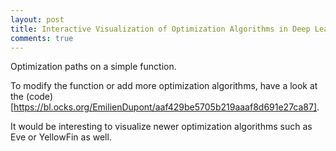 ```yaml
---
layout: post
title: Interactive Visualization of Optimization Algorithms in Deep Learning
comments: true
---
```


Optimization paths on a simple function.


<style>
.sgd {
    stroke: black;
}

.momentum {
    stroke: blue;
}

.rmsprop {
    stroke: red;
}

.adam {
    stroke: green;
}

.SGD {
    fill: black;
}

.Momentum {
    fill: blue;
}

.RMSProp {
    fill: red;
}

.Adam {
    fill: green;
}

circle:hover {
  fill-opacity: .3;
}
</style>
<div id="optim-viz">

<script src="//d3js.org/d3.v3.min.js"></script>
<script>
var width = 720,
    height = 500,
    nx = 72,
    ny = 50,
    rect_width = parseFloat(width)/nx,
    rect_height = parseFloat(height)/ny,
    drawing_time = 30;

var scale_x = d3.scale.linear()
                      .domain([0, width])
                      .range([0, 1]);

var scale_y = d3.scale.linear()
                      .domain([0, height])
                      .range([height/width, 0]);

var lineFunction = d3.svg.line()
                         .x(function(d) { return d.x; })
                         .y(function(d) { return d.y; })
                         .interpolate("linear");

var color_scale = d3.scale.linear()
      .domain([0, 1])
      .range(['white', 'black'])
    //.domain([0, 0.33, .66, 1])
    //.range(["yellow", "orange", "brown", "purple"]);

var svg = d3.select("#optim-viz")
              .append("svg")
              .attr("width", width)
              .attr("height", height);

var function_g = svg.append("g").on("mousedown", mousedown),
    gradient_path_g = svg.append("g"),
    menu_g = svg.append("g");

// Set up the buttons
var draw_bool = {"SGD" : true, "Momentum" : true, "RMSProp" : true, "Adam" : true};

var buttons = ["SGD", "Momentum", "RMSProp", "Adam"];

menu_g.append("rect").attr("x", 0).attr("y", height - 40).attr("width", width).attr("height", 40).attr("fill", "white").attr("opacity", 0.1);

menu_g.selectAll("circle")
        .data(buttons)
        .enter()
        .append("circle")
        .attr("cx", function(d,i) { return width/4 * (i + 0.25);} )
        .attr("cy", height - 20)
        .attr("r", 10)
        .attr("stroke-width", 0.5)
        .attr("stroke", "black")
        .attr("class", function(d) { console.log(d); return d;})
        .attr("fill-opacity", 0.5)
        .attr("stroke-opacity", 1)
        .on("mousedown", button_press);

menu_g.selectAll("text")
        .data(buttons)
        .enter()
        .append("text")
        .attr("x", function(d,i) { return width/4 * (i + 0.25) + 18;} )
        .attr("y", height - 14)
        .text(function(d) { return d; })
        .attr("text-anchor", "start")
        .attr("font-family", "Helvetica Neue")
        .attr("font-size", 15)
        .attr("font-weight", 200)
        .attr("fill", "white")
        .attr("fill-opacity", 1);

function button_press() {
  var type = d3.select(this).attr("class")
  if (draw_bool[type]) {
    d3.select(this).attr("fill-opacity", 0);
    draw_bool[type] = false;
  } else {
    d3.select(this).attr("fill-opacity", 0.5)
    draw_bool[type] = true;
  }
}

// Set up the function and gradients

// Function params
var params_0 = {'a' : 3, 'delta' : .48},
    params_1 = {'a' : 6, 'delta' : .25},
    params_2 = { 'a' : -2, 'a_x' : -80, 'a_y' : -80, 'delta_x': .3, 'delta_y': .3 },
    params_3 = { 'a' : -1.2, 'a_x' : -80, 'a_y' : -80, 'delta_x': .7, 'delta_y': .2 };

function exp_squared(x, y, params) {
    return params.a * Math.exp( params.a_x * Math.pow(x - params.delta_x, 2) + params.a_y * Math.pow(y - params.delta_y, 2));
}

function exp_squared_grad_x(x, y, params) {
    return 2 * params.a_x * (x - params.delta_x) * exp_squared(x, y, params);
}

function exp_squared_grad_y(x, y, params) {
    return 2 * params.a_y * (y - params.delta_y) * exp_squared(x, y, params);
}

function x_squared(x, params) {
    return params.a * Math.pow(x - params.delta, 2);
}

function x_squared_grad(x, params) {
    return params.a * 2 * (x - params.delta);
}

function f(x, y) {
    var parabolas = x_squared(x, params_0) + x_squared(y, params_1)
        bells = exp_squared(x,y,params_2) + exp_squared(x,y,params_3);
    return parabolas + bells;
}

// Returns gradient of f at (x,y)
function grad_f(x,y) {
    var grad_x = x_squared_grad(x, params_0),
        grad_y = x_squared_grad(y, params_1);
    grad_x += exp_squared_grad_x(x,y,params_2) + exp_squared_grad_x(x,y,params_3);
    grad_y += exp_squared_grad_y(x,y,params_2) + exp_squared_grad_y(x,y,params_3);
    return [grad_x, grad_y];
}

// Returns nx by ny grid of f(x,y) values as a 1 dimensional array.
//   Each entry of array is [x, y, f(x,y)]
function get_f_grid(nx, ny) {
    var grid = []
    for (i = 0; i < nx; i++) {
        for (j = 0; j < ny; j++) {
            var x = scale_x( parseFloat(i) / nx * width ),
                y = scale_y( parseFloat(j) / ny * height );
            grid.push([x, y, f(x,y)]);
        }
    }
    return grid;
}

// Return min and max of f
function min_max_f(f_array) {
    var min = Infinity,
        max = -Infinity;
    for (i = 0; i < f_array.length; i++) {
        if (f_array[i][2] < min) {
            min = f_array[i][2];
        }
        if (f_array[i][2] > max) {
            max = f_array[i][2];
        }
    }
    return [min, max];
}


// Set up the heatmap

var f_grid = get_f_grid(nx, ny);

var min_max = min_max_f(f_grid);

var min_f = min_max[0],
    max_f = min_max[1];

// Set up function values
function_g.selectAll("rect")
          .data(f_grid)
          .enter()
          .append("rect")
          .attr("x", function(d) { return scale_x.invert(d[0]); })
          .attr("y", function(d) { return scale_y.invert(d[1]); })
          .attr("width", rect_width)
          .attr("height", rect_height)
          .attr("fill", function(d) { return color_scale((d[2] - min_f)/(max_f - min_f)); });


// Set up optimization/gradient descent functions.
// SGD, Momentum, RMSProp, Adam.

function get_sgd_path(x0, y0, learning_rate, num_steps) {
    var sgd_history = [{"x": scale_x.invert(x0), "y": scale_y.invert(y0)}];
    var x1, y1, gradient;
    for (i = 0; i < num_steps; i++) {
        gradient = grad_f(x0, y0);
        x1 = x0 - learning_rate * gradient[0]
        y1 = y0 - learning_rate * gradient[1]
        sgd_history.push({"x" : scale_x.invert(x1), "y" : scale_y.invert(y1)})
        x0 = x1
        y0 = y1
    }
    return sgd_history;
}

function get_momentum_path(x0, y0, learning_rate, num_steps, momentum) {
    var v_x = 0,
        v_y = 0;
    var momentum_history = [{"x": scale_x.invert(x0), "y": scale_y.invert(y0)}];
    var x1, y1, gradient;
    for (i=0; i < num_steps; i++) {
        gradient = grad_f(x0, y0)
        v_x = momentum * v_x - learning_rate * gradient[0]
        v_y = momentum * v_y - learning_rate * gradient[1]
        x1 = x0 + v_x
        y1 = y0 + v_y
        momentum_history.push({"x" : scale_x.invert(x1), "y" : scale_y.invert(y1)})
        x0 = x1
        y0 = y1
    }
    return momentum_history
}

function get_rmsprop_path(x0, y0, learning_rate, num_steps, decay_rate, eps) {
    var cache_x = 0,
        cache_y = 0;
    var rmsprop_history = [{"x": scale_x.invert(x0), "y": scale_y.invert(y0)}];
    var x1, y1, gradient;
    for (i = 0; i < num_steps; i++) {
        gradient = grad_f(x0, y0)
        cache_x = decay_rate * cache_x + (1 - decay_rate) * gradient[0] * gradient[0]
        cache_y = decay_rate * cache_y + (1 - decay_rate) * gradient[1] * gradient[1]
        x1 = x0 - learning_rate * gradient[0] / (Math.sqrt(cache_x) + eps)
        y1 = y0 - learning_rate * gradient[1] / (Math.sqrt(cache_y) + eps)
        rmsprop_history.push({"x" : scale_x.invert(x1), "y" : scale_y.invert(y1)})
        x0 = x1
        y0 = y1
    }
    return rmsprop_history;
}

function get_adam_path(x0, y0, learning_rate, num_steps, beta_1, beta_2, eps) {
    var m_x = 0,
        m_y = 0,
        v_x = 0,
        v_y = 0;
    var adam_history = [{"x": scale_x.invert(x0), "y": scale_y.invert(y0)}];
    var x1, y1, gradient;
    for (i = 0; i < num_steps; i++) {
        gradient = grad_f(x0, y0)
        m_x = beta_1 * m_x + (1 - beta_1) * gradient[0]
        m_y = beta_1 * m_y + (1 - beta_1) * gradient[1]
        v_x = beta_2 * v_x + (1 - beta_2) * gradient[0] * gradient[0]
        v_y = beta_2 * v_y + (1 - beta_2) * gradient[1] * gradient[1]
        x1 = x0 - learning_rate * m_x / (Math.sqrt(v_x) + eps)
        y1 = y0 - learning_rate * m_y / (Math.sqrt(v_y) + eps)
        adam_history.push({"x" : scale_x.invert(x1), "y" : scale_y.invert(y1)})
        x0 = x1
        y0 = y1
    }
    return adam_history;
}

// Functions necessary for path visualizations

function draw_path(path_data, type) {
    var gradient_path = gradient_path_g.selectAll(type)
                        .data(path_data)
                        .enter()
                        .append("path")
                        .attr("d", lineFunction(path_data.slice(0,1)))
                        .attr("class", type)
                        .attr("stroke-width", 3)
                        .attr("fill", "none")
                        .attr("stroke-opacity", 0.5)
                        .transition()
                        .duration(drawing_time)
                        .delay(function(d,i) { return drawing_time * i; })
                        .attr("d", function(d,i) { return lineFunction(path_data.slice(0,i+1));})
                        .remove();

    gradient_path_g.append("path")
                   .attr("d", lineFunction(path_data))
                   .attr("class", type)
                   .attr("stroke-width", 3)
                   .attr("fill", "none")
                   .attr("stroke-opacity", 0.5)
                   .attr("stroke-opacity", 0)
                   .transition()
                   .duration(path_data.length * drawing_time)
                   .attr("stroke-opacity", 0.5);
}

// Start minimization from click on heatmap

function mousedown() {
    // Get initial point
    var point = d3.mouse(this);
    // Minimize and draw paths
    minimize(scale_x(point[0]), scale_y(point[1]));
}

function minimize(x0,y0) {
    gradient_path_g.selectAll("path").remove();

    if (draw_bool.SGD) {
        var sgd_data = get_sgd_path(x0, y0, 1e-3, 500);
        draw_path(sgd_data, "sgd");
    }
    if (draw_bool.Momentum) {
        var momentum_data = get_momentum_path(x0, y0, 1e-3, 200, 0.8);
        draw_path(momentum_data, "momentum");
    }
    if (draw_bool.RMSProp) {
        var rmsprop_data = get_rmsprop_path(x0, y0, 1e-3, 300, 0.99, 1e-6);
        draw_path(rmsprop_data, "rmsprop");
    }
    if (draw_bool.Adam) {
        var adam_data = get_adam_path(x0, y0, 1e-3, 100, 0.7, 0.999, 1e-6);
        draw_path(adam_data, "adam");
    }
}
</script>

</div>


To modify the function or add more optimization algorithms, have a look at the (code)[https://bl.ocks.org/EmilienDupont/aaf429be5705b219aaaf8d691e27ca87].


It would be interesting to visualize newer optimization algorithms such as Eve
or YellowFin as well.
